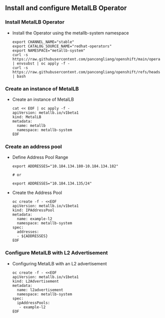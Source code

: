 ## Install and configure MetalLB Operator

### Install MetalLB Operator
* Install the Operator using the metallb-system namespace
  ```
  export CHANNEL_NAME="stable"
  export CATALOG_SOURCE_NAME="redhat-operators"
  export NAMESPACE="metallb-system"
  curl -s https://raw.githubusercontent.com/pancongliang/openshift/main/operator/metallb/operator.yaml | envsubst | oc apply -f -
  curl -s https://raw.githubusercontent.com/pancongliang/openshift/refs/heads/main/operator/approve_ip.sh | bash
  ```

### Create an instance of MetalLB
* Create an instance of MetalLB
  ```
  cat << EOF | oc apply -f -
  apiVersion: metallb.io/v1beta1
  kind: MetalLB
  metadata:
    name: metallb
    namespace: metallb-system
  EOF
  ```

### Create an address pool
* Define Address Pool Range
  ```
  export ADDRESSES="10.184.134.180-10.184.134.182"

  # or 
 
  export ADDRESSES="10.184.134.135/24"
  ```
* Create the Address Pool
  ```
  oc create -f - <<EOF
  apiVersion: metallb.io/v1beta1
  kind: IPAddressPool
  metadata:
    name: example-l2
    namespace: metallb-system
  spec:
    addresses:
    - ${ADDRESSES}
  EOF
  ```

### Configure MetalLB with L2 Advertisement
* Configuring MetalLB with an L2 advertisement
  ```
  oc create -f - <<EOF 
  apiVersion: metallb.io/v1beta1 
  kind: L2Advertisement 
  metadata: 
    name: l2advertisement 
    namespace: metallb-system 
  spec: 
    ipAddressPools: 
     - example-l2
  EOF
  ```

